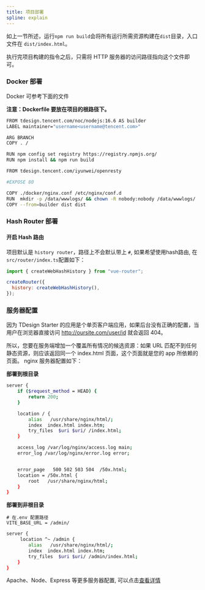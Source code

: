 ```yaml
---
title: 项目部署
spline: explain
---
```


如上一节所述，运行`npm run build`会将所有运行所需资源构建在`dist`目录，入口文件在 `dist/index.html`。

执行完项目构建的指令之后，只需将 HTTP 服务器的访问路径指向这个文件即可。

### Docker 部署

Docker 可参考下面的文件

**注意：Dockerfile 要放在项目的根路径下。**

```bash
FROM tdesign.tencent.com/noc/nodejs:16.6 AS builder
LABEL maintainer="username<username@tencent.com>"

ARG BRANCH
COPY . /

RUN npm config set registry https://registry.npmjs.org/
RUN npm install && npm run build

FROM tdesign.tencent.com/iyunwei/openresty

#EXPOSE 80

COPY ./docker/nginx.conf /etc/nginx/conf.d
RUN  mkdir -p /data/wwwlogs/ && chown -R nobody:nobody /data/wwwlogs/
COPY --from=builder dist dist
```

### Hash Router 部署

#### 开启 Hash 路由

项目默认是 `history router`，路径上不会默认带上 `#`, 如果希望使用hash路由, 在 `src/router/index.ts`配置如下：

```js
import { createWebHashHistory } from "vue-router";

createRouter({
  history: createWebHashHistory(),
});
```

### 服务器配置

因为 TDesign Starter 的应用是个单页客户端应用，如果后台没有正确的配置，当用户在浏览器直接访问 http://oursite.com/user/id 就会返回 404。

所以，您要在服务端增加一个覆盖所有情况的候选资源：如果 URL 匹配不到任何静态资源，则应该返回同一个 index.html 页面，这个页面就是您的 app 所依赖的页面。
nginx 服务器配置如下：

**部署到根目录**
```bash
server {
    if ($request_method = HEAD) {
        return 200;
    }

    location / {
        alias   /usr/share/nginx/html/;
        index  index.html index.htm;
        try_files  $uri $uri/ /index.html;
    }

    access_log /var/log/nginx/access.log main;
    error_log /var/log/nginx/error.log error;


    error_page   500 502 503 504  /50x.html;
    location = /50x.html {
        root   /usr/share/nginx/html;
    }
}
```
**部署到非根目录**
```env
# 在.env 配置路径
VITE_BASE_URL = /admin/
```
```bash
server {
     location ^~ /admin {
        alias   /usr/share/nginx/html/;
        index  index.html index.htm;
        try_files  $uri $uri/ /admin/index.html;
    }
}
```
Apache、Node、Express 等更多服务器配置, 可以点击[查看详情](https://router.vuejs.org/zh/guide/essentials/history-mode.html#%E5%90%8E%E7%AB%AF%E9%85%8D%E7%BD%AE%E4%BE%8B%E5%AD%90)
